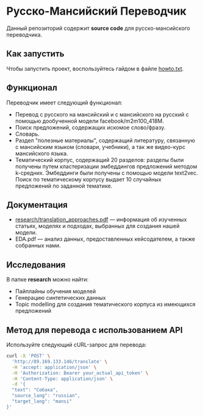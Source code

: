 # Русско-Мансийский Переводчик

Данный репозиторий содержит **source code** для русско-мансийского переводчика.

## Как запустить

Чтобы запустить проект, воспользуйтесь гайдом в файле [howto.txt](howto.txt).

## Функционал
Переводчик имеет следующий функционал:
- Перевод с русского на мансийский и с мансийского на русский с помощью дообученной модели facebook/m2m100_418M.
- Поиск предложений, содержащих искомое слово/фразу.
- Словарь.
- Раздел "полезные материалы", содержащий литературу, связанную с мансийским языком (словари, учебники), а так же видео-курс мансийского языка.
- Тематический корпус, содержащий 20 разделов: разделы были получены путем кластеризации эмбеддингов предложений методом k-средних. Эмбеддинги были получены с помощью модели text2vec. Поиск по тематическому корпусу выдает 10 случайных предложений по заданной тематике.

## Документация

- [research/translation_approaches.pdf](translation_approaches.pdf) — информация об изученных статьях, моделях и подходах, выбранных для создания нашей модели.
- EDA.pdf — анализ данных, предоставленных кейсодателем, а также собранных нами.

## Исследования

В папке **research** можно найти:
- Пайплайны обучения моделей
- Генерацию синтетических данных
- Topic modelling для создания тематического корпуса из имеющихся предложений

## Метод для перевода с использованием API

Используйте следующий cURL-запрос для перевода:

```bash
curl -X 'POST' \
  'http://89.169.133.146/translate' \
  -H 'accept: application/json' \
  -H 'Authorization: Bearer your_actual_api_token' \
  -H 'Content-Type: application/json' \
  -d '{
  "text": "Собака",
  "source_lang": "russian",
  "target_lang": "mansi"
}'
```